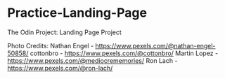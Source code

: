 # Practice-Landing-Page
The Odin Project: Landing Page Project

Photo Credits:
Nathan Engel - https://www.pexels.com/@nathan-engel-50858/
cottonbro - https://www.pexels.com/@cottonbro/
Martin Lopez - https://www.pexels.com/@mediocrememories/
Ron Lach - https://www.pexels.com/@ron-lach/